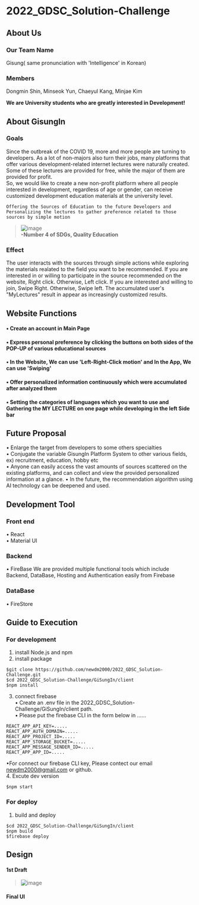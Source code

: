 # 2022_GDSC_Solution-Challenge
## About Us
### Our Team Name
Gisung( same pronunciation with 'Intelligence' in Korean) 
### Members
Dongmin Shin, Minseok Yun, Chaeyul Kang, Minjae Kim         

**We are University students who are greatly interested in Development!** 

## About GisungIn
### Goals
Since the outbreak of the COVID 19, more and more people are turning to developers. As a lot of non-majors also turn their jobs, many platforms that offer various development-related internet lectures were naturally created. Some of these lectures are provided for free, while the major of them are provided for profit.     
So, we would like to create a new non-profit platform where all people interested in development, regardless of age or gender, can receive customized development education materials at the university level.
```
Offering the Sources of Education to the future Developers and Personalizing the lectures to gather preference related to those sources by simple motion
```
> ![image](https://user-images.githubusercontent.com/91933277/159130322-5d9f8fd4-bd6f-4b79-87dc-92eee764874a.png)     
**‣Number 4 of SDGs, Quality Education**  

### Effect
The user interacts with the sources through simple actions while exploring the materials realated to the field you want to be recommended.
If you are interested in or willing to participate in the source recommended on the website, Right click. Otherwise, Left click. If you are interested and willing to join, Swipe Right. Otherwise, Swipe left. The accumulated user's "MyLectures" result in appear as increasingly customized results.


## Website Functions
#### • Create an account in Main Page
#### • Express personal preference by clicking the buttons on both sides of the POP-UP of various educational sources
#### • In the Website, We can use 'Left-Right-Click motion' and In the App, We can use 'Swiping'
#### • Offer personalized information continuously which were accumulated after analyzed them
#### • Setting the categories of languages which you want to use and Gathering the MY LECTURE on one page while developing in the left Side bar

       
## Future Proposal
• Enlarge the target from developers to some others specialties      
• Conjugate the variable GisungIn Platform System to other various fields, ex) recruitment, education, hobby etc             
• Anyone can easily access the vast amounts of sources scattered on the existing platforms, and can collect and view the provided personalized information at a glance.
• In the future, the recommendation algorithm using AI technology can be deepened and used.

## Development Tool
### Front end
• React       
• Material UI
### Backend  
• FireBase
We are provided multiple functional tools which include Backend, DataBase, Hosting and Authentication easily from Firebase
### DataBase 
• FireStore     

## Guide to Execution
### For development
1. install Node.js and npm
2. install package
```
$git clone https://github.com/newdm2000/2022_GDSC_Solution-Challenge.git
$cd 2022_GDSC_Solution-Challenge/GiSungIn/client
$npm install
```
3. connect firebase   
• Create an .env file in the 2022_GDSC_Solution-Challenge/GiSungIn/client path.    
• Please put the firebase CLI in the form below in ......      
```
REACT_APP_API_KEY=.....
REACT_APP_AUTH_DOMAIN=.....
REACT_APP_PROJECT_ID=.....
REACT_APP_STORAGE_BUCKET=.....
REACT_APP_MESSAGE_SENDER_ID=.....
REACT_APP_APP_ID=.....
```
•For connect our firebase CLI key, Please contect our email newdm2000@gmail.com or github.      
4. Excute dev version
```
$npm start
```
### For deploy
1. build and deploy
```
$cd 2022_GDSC_Solution-Challenge/GiSungIn/client
$npm build
$firebase deploy
```


## Design
#### 1st Draft 
> ![image](https://user-images.githubusercontent.com/91933277/159130051-ffce077b-92db-429b-9538-ed7e709ddbcc.png)
#### Final UI
>

